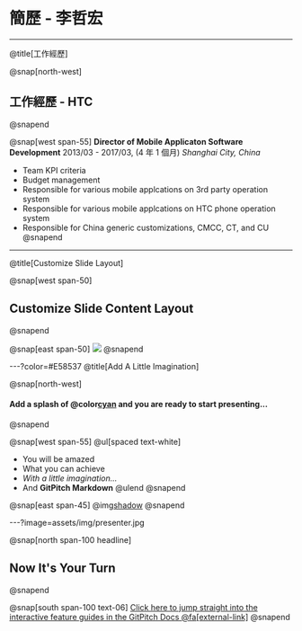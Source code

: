 # 簡歷 - 李哲宏


---
@title[工作經歷]

@snap[north-west]
## 工作經歷 - HTC
@snapend

@snap[west span-55]
**Director of Mobile Applicaton Software Development**
2013/03 - 2017/03, (4 年 1 個月)
*Shanghai City, China*
- Team KPI criteria
- Budget management
- Responsible for various mobile applcations on 3rd party operation system
- Responsible for various mobile applcations on HTC phone operation system
- Responsible for China generic customizations, CMCC, CT, and CU
@snapend

---
@title[Customize Slide Layout]

@snap[west span-50]
## Customize Slide Content Layout
@snapend

@snap[east span-50]
![](assets/img/presentation.png)
@snapend

---?color=#E58537
@title[Add A Little Imagination]

@snap[north-west]
#### Add a splash of @color[cyan](**color**) and you are ready to start presenting...
@snapend

@snap[west span-55]
@ul[spaced text-white]
- You will be amazed
- What you can achieve
- *With a little imagination...*
- And **GitPitch Markdown**
@ulend
@snapend

@snap[east span-45]
@img[shadow](assets/img/conference.png)
@snapend

---?image=assets/img/presenter.jpg

@snap[north span-100 headline]
## Now It's Your Turn
@snapend

@snap[south span-100 text-06]
[Click here to jump straight into the interactive feature guides in the GitPitch Docs @fa[external-link]](https://gitpitch.com/docs/getting-started/tutorial/)
@snapend
